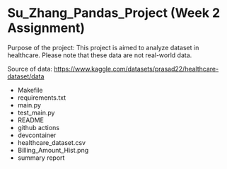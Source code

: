 

# Su_Zhang_Pandas_Project (Week 2 Assignment)

Purpose of the project: This project is aimed to analyze dataset in healthcare. Please note that these data are not real-world data. 

Source of data: https://www.kaggle.com/datasets/prasad22/healthcare-dataset/data


- Makefile
- requirements.txt
- main.py
- test_main.py
- README
- github actions
- devcontainer
- healthcare_dataset.csv
- Billing_Amount_Hist.png
- summary report
